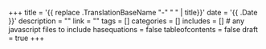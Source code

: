 +++
title = '{{ replace .TranslationBaseName "-" " " | title}}'
date = '{{ .Date }}'
description = ""
link = ""
tags = []
categories = []
includes = []       # any javascript files to include
hasequations = false
tableofcontents = false
draft = true
+++
